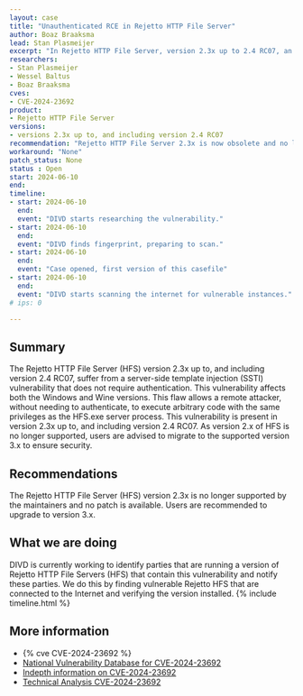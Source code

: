 ```yaml
---
layout: case
title: "Unauthenticated RCE in Rejetto HTTP File Server"
author: Boaz Braaksma
lead: Stan Plasmeijer
excerpt: "In Rejetto HTTP File Server, version 2.3x up to 2.4 RC07, an vulnerability exists that allows a remote, unauthenticated attacker to execute arbitrary commands on the affected system by sending a specially crafted HTTP request. This vulnerability affects both the Windows and Wine versions."
researchers:
- Stan Plasmeijer
- Wessel Baltus
- Boaz Braaksma
cves:
- CVE-2024-23692
product:
- Rejetto HTTP File Server
versions: 
- versions 2.3x up to, and including version 2.4 RC07
recommendation: "Rejetto HTTP File Server 2.3x is now obsolete and no longer supported. Update to HFS 3."
workaround: "None"
patch_status: None
status : Open
start: 2024-06-10
end:
timeline:
- start: 2024-06-10
  end:
  event: "DIVD starts researching the vulnerability."
- start: 2024-06-10
  end:
  event: "DIVD finds fingerprint, preparing to scan."
- start: 2024-06-10
  end:
  event: "Case opened, first version of this casefile"
- start: 2024-06-10
  end:
  event: "DIVD starts scanning the internet for vulnerable instances."
# ips: 0

---
```


## Summary

The Rejetto HTTP File Server (HFS) version 2.3x up to, and including version 2.4 RC07, suffer from a server-side template injection (SSTI) vulnerability that does not require authentication. This vulnerability affects both the Windows and Wine versions. This flaw allows a remote attacker, without needing to authenticate, to execute arbitrary code with the same privileges as the HFS.exe server process. 
This vulnerability is present in version 2.3x up to, and including version 2.4 RC07. As version 2.x of HFS is no longer supported, users are advised to migrate to the supported version 3.x to ensure security.

## Recommendations

The Rejetto HTTP File Server (HFS) version 2.3x is no longer supported by the maintainers and no patch is available. Users are recommended to upgrade to version 3.x.

## What we are doing

DIVD is currently working to identify parties that are running a version of Rejetto HTTP File Servers (HFS) that contain this vulnerability and notify these parties. We do this by finding vulnerable Rejetto HFS that are connected to the Internet and verifying the version installed.
{% include timeline.html %}

## More information

* {% cve CVE-2024-23692 %}
* [National Vulnerability Database for CVE-2024-23692](https://nvd.nist.gov/vuln/detail/CVE-2024-23692)
* [Indepth information on CVE-2024-23692](https://mohemiv.com/all/rejetto-http-file-server-2-3m-unauthenticated-rce/)
* [Technical Analysis CVE-2024-23692](https://attackerkb.com/topics/d9AVVdmNhH/cve-2024-23692)

